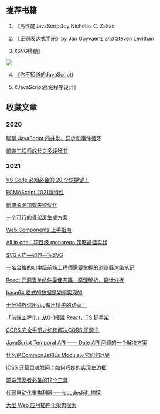 ## 推荐书籍

1. 《高性能JavaScript》by Nicholas C. Zakas

2. 《正则表达式手册》by Jan Goyvaerts and Steven Levithan

3. 《SVG精髓》

<img src="http://img13.360buyimg.com/n1/jfs/t2431/271/998042670/346747/69c6325b/5639703cN4392d3bf.jpg">

4. [《你不知道的JavaScript》](http://gdut_yy.gitee.io/doc-ydkjs/)

5. 《JavaScript高级程序设计》

## 收藏文章

### 2020

[聊聊 JavaScript 的并发、异步和事件循环](https://segmentfault.com/a/1190000037519690?_ea=73688261)

[前端工程师成长之多读好书](https://segmentfault.com/a/1190000014383545?utm_source=sf-related)

### 2021

[VS Code 必知必会的 20 个快捷键！](https://mp.weixin.qq.com/s/pdk7FSrnICOEOG5iA005aw)

[ECMAScript 2021新特性](https://jelly.jd.com/article/5febdfbb846cc00148ae36d7)

[前端资源加载失败优化](https://mp.weixin.qq.com/s/0JMLZYgNAiyrHmzPBu5rYw)

[一个可行的骨架屏生成方案](https://note.xiexuefeng.cc/post/a-skeleton-generation-method/)

[Web Components 上手指南](https://blog.shenfq.com/posts/2021/Web%20Components%20%E4%B8%8A%E6%89%8B%E6%8C%87%E5%8D%97.html)

[All in one：项目级 monorepo 策略最佳实践](https://mp.weixin.qq.com/s/mV6gvPy-N3NZPEYONV4A0A)

[SVG入门—如何手写SVG](https://juejin.cn/post/6844903589807128590)

[一名合格的初中级前端工程师需要掌握的浏览器渲染笔记](https://mp.weixin.qq.com/s/yA1S155OcqeHKIhZraqeEg)

[React 开源表单组件最佳实践，原理解析，设计分析](https://mp.weixin.qq.com/s/HzDSe63HY0nx4ONuQZIITQ)

[base64 格式的数据是如何实现的](https://mp.weixin.qq.com/s/bLoMJEvN8E4d3v8KtSf5EA)

[十分钟教你用svg做出精美的动画！](https://mp.weixin.qq.com/s/cJxBdYvlrKjaLE-REyehQA)

[「前端工程化」从0-1搭建 React，TS 脚手架](https://mp.weixin.qq.com/s/8gVMzz2_KgaYe81NHpqUig)

[CORS 完全手册之如何解决CORS 问题？](https://mp.weixin.qq.com/s/CAxvFT3gfZAPyeIoFjbU3Q)

[JavaScript Temporal API —— Date API 问题的一个解决方案](https://mp.weixin.qq.com/s/D8jnEwSq6z30PVTNHi2_-A)

[什么是CommonJs和Es Module及它们的区别](https://mp.weixin.qq.com/s/eSXehIZII0GDyqN7nW1lUQ)

[iCSS 开篇灵魂发问：如何巧妙的实现左边框](https://mp.weixin.qq.com/s/8c5WsHwJYbM7ArH5sBvyrg)

[前端开发者必备的12个工具](https://mp.weixin.qq.com/s/9E1s11KYzmc7E2rb7fRTeg)

[代码自动化重构利器——jscodeshift 初探](https://mp.weixin.qq.com/s/ja354IuaUt1JuF604TF1eA)

[大型 Web 应用插件化架构探索](https://mp.weixin.qq.com/s/pIRFNpAo8WWinow_2jcGZg)